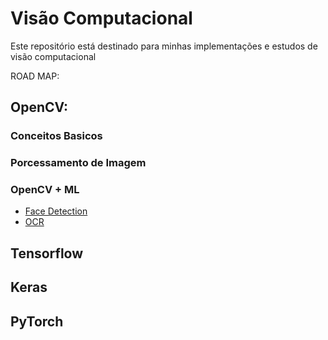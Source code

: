 # Visão Computacional

Este repositório está destinado para minhas implementações e estudos de visão computacional

ROAD MAP:

## OpenCV:
### Conceitos Basicos
### Porcessamento de Imagem
### OpenCV  + ML
- [Face Detection](/face_detection)
- [OCR](/image_text_reader)

## Tensorflow

## Keras

## PyTorch